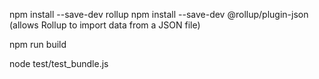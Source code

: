 
npm install --save-dev rollup
npm install --save-dev @rollup/plugin-json (allows Rollup to import data from a JSON file)

npm run build

node test/test_bundle.js
